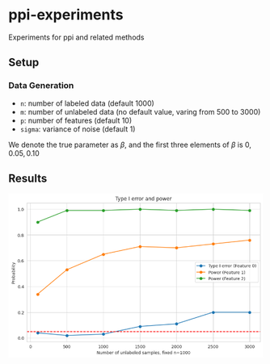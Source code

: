# ppi-experiments
Experiments for ppi and related methods

## Setup

### Data Generation

- `n`: number of labeled data (default 1000)
- `m`: number of unlabeled data (no default value, varing from 500 to 3000)
- `p`: number of features (default 10)
- `sigma`: variance of noise (default 1)

We denote the true parameter as $\beta$, and the first three elements of $\beta$ is $0, 0.05, 0.10$

## Results
![alt text](results/image.png)